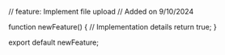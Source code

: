 // feature: Implement file upload
// Added on 9/10/2024

function newFeature() {
  // Implementation details
  return true;
}

export default newFeature;